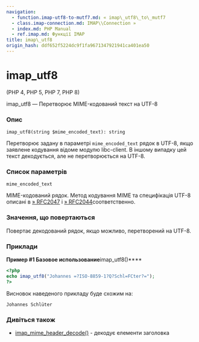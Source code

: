 ```yaml
---
navigation:
  - function.imap-utf8-to-mutf7.md: « imap\_utf8\_to\_mutf7
  - class.imap-connection.md: IMAP\\Connection »
  - index.md: PHP Manual
  - ref.imap.md: Функції IMAP
title: imap\_utf8
origin_hash: ddf652f5224dc9f1fa9671347921941ca401ea50
---
```

# imap\_utf8

(PHP 4, PHP 5, PHP 7, PHP 8)

imap\_utf8 — Перетворює MIME-кодований текст на UTF-8

### Опис

```methodsynopsis
imap_utf8(string $mime_encoded_text): string
```

Перетворює задану в параметрі `mime_encoded_text` рядок в UTF-8, якщо заявлене кодування відоме модулю libc-client. В іншому випадку цей текст декодується, але не перетворюється на UTF-8.

### Список параметрів

`mime_encoded_text`

MIME-кодований рядок. Метод кодування MIME та специфікація UTF-8 описані в [» RFC2047](http://www.faqs.org/rfcs/rfc2047) і [» RFC2044](http://www.faqs.org/rfcs/rfc2044)соответственно.

### Значення, що повертаються

Повертає декодований рядок, якщо можливо, перетворений на UTF-8.

### Приклади

**Пример #1 Базовое использование**imap\_utf8()\*\*\*\*

```php
<?php
echo imap_utf8("Johannes =?ISO-8859-1?Q?Schl=FCter?=");
?>
```

Висновок наведеного прикладу буде схожим на:

```
Johannes Schlüter
```

### Дивіться також

-   [imap\_mime\_header\_decode()](function.imap-mime-header-decode.md) \- декодує елементи заголовка
